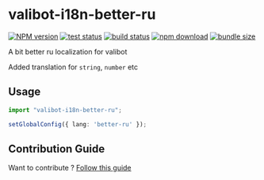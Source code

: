 # valibot-i18n-better-ru  

[![NPM version][npm-image]][npm-url] [![test status][github-test-actions-image]][github-actions-url] [![build status][github-build-actions-image]][github-actions-url] [![npm download][download-image]][download-url] [![bundle size][bundlephobia-image]][bundlephobia-url]


[npm-image]: http://img.shields.io/npm/v/valibot-i18n-better-ru.svg
[npm-url]: http://npmjs.org/package/valibot-i18n-better-ru
[github-test-actions-image]: https://github.com/js2me/valibot-i18n-better-ru/workflows/Test/badge.svg
[github-build-actions-image]: https://github.com/js2me/valibot-i18n-better-ru/workflows/Build/badge.svg
[github-actions-url]: https://github.com/js2me/valibot-i18n-better-ru/actions
[download-image]: https://img.shields.io/npm/dm/valibot-i18n-better-ru.svg
[download-url]: https://npmjs.org/package/valibot-i18n-better-ru
[bundlephobia-url]: https://bundlephobia.com/result?p=valibot-i18n-better-ru
[bundlephobia-image]: https://badgen.net/bundlephobia/minzip/valibot-i18n-better-ru


A bit better ru localization for valibot  

Added translation for `string`, `number` etc   

## Usage   

```ts
import "valibot-i18n-better-ru";

setGlobalConfig({ lang: 'better-ru' });
```


## Contribution Guide    

Want to contribute ? [Follow this guide](https://github.com/js2me/valibot-i18n-better-ru/blob/master/CONTRIBUTING.md)  

